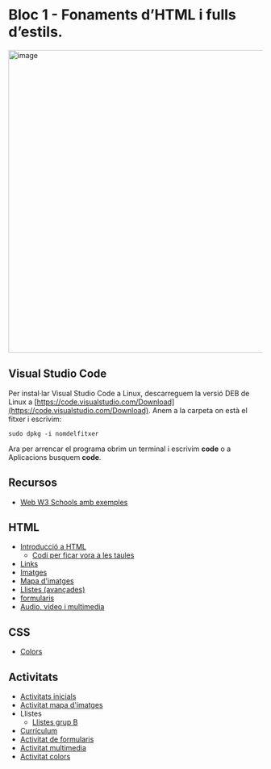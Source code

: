 # Bloc 1 - Fonaments d’HTML i fulls d’estils.

<img width="600"  alt="image" src="https://github.com/user-attachments/assets/5ae563a9-68a4-4b6d-a08a-ef7873e8e5b6" />

## Visual Studio Code

Per instal·lar Visual Studio Code a Linux, descarreguem la versió DEB de Linux a [https://code.visualstudio.com/Download](https://code.visualstudio.com/Download).
Anem a la carpeta on està el fitxer i escrivim:

```
sudo dpkg -i nomdelfitxer
```

Ara per arrencar el programa obrim un terminal i escrivim **code** o a Aplicacions busquem **code**.

## Recursos

- [Web W3 Schools amb exemples](https://www.w3schools.com/)


## HTML

- [Introducció a HTML](intro_html.md)
  - [Codi per ficar vora a les taules](border.md)
- [Links](links.md)
- [Imatges](img.md)
- [Mapa d'imatges](map.md)
- [Llistes (avançades)](llistes.md)
- [formularis](forms.md)
- [Audio, video i multimedia](multimedia.md)

## CSS
- [Colors](colors.md)
 

 
## Activitats
- [Activitats inicials](a1.md)
- [Activitat mapa d'imatges](activitat_mapa.md)
- Llistes
  - [Llistes grup B](llistesb.md)
- [Currículum](cv.md)
- [Activitat de formularis](activitat_formularis_1.md)
- [Activitat multimedia](activitat_multimedia1.md)
- [Activitat colors](activitat_colors.md)

